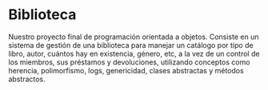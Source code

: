 ﻿# Biblioteca
Nuestro proyecto final de programación orientada a objetos.
Consiste en un sistema de gestión de una biblioteca para manejar un catálogo por tipo de libro, autor, cuántos hay en existencia, género, etc, a la vez de un control de los miembros, sus préstamos y devoluciones, utilizando conceptos como herencia, polimorfismo, logs, genericidad, clases abstractas y métodos abstractos.
